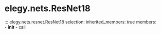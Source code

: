 
# elegy.nets.ResNet18

::: elegy.nets.resnet.ResNet18
    selection:
        inherited_members: true
        members:
            - __init__
            - call
        